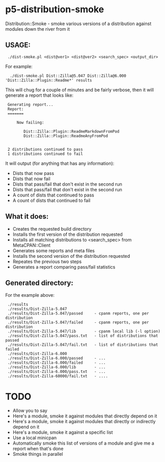 # p5-distribution-smoke

Distribution::Smoke - smoke various versions of a distribution against modules down the river from it

## USAGE:

     ./dist-smoke.pl <dist@ver1> <dist@ver2> <search_spec> <output_dir>

For example:

      ./dist-smoke.pl Dist::Zilla@5.047 Dist::Zilla@6.000 'Dist::Zilla::Plugin::Readme*' results 

This will chug for a couple of minutes and be fairly verbose, then it will generate a report that looks like:

     Generating report...
     Report:
     =======
     
	     Now failing:
     
		    Dist::Zilla::Plugin::ReadmeMarkdownFromPod
		    Dist::Zilla::Plugin::ReadmeAnyFromPod
     
     
     2 distributions continued to pass
     1 distributions continued to fail

It will output (for anything that has any information):

 * Dists that now pass
 * Dists that now fail
 * Dists that pass/fail that don't exist in the second run
 * Dists that pass/fail that don't exist in the second run
 * A count of dists that continued to pass
 * A count of dists that continued to fail

## What it does:

 * Creates the requested build directory
 * Installs the first version of the distribution requested
 * Installs all matching distributions to <search_spec> from MetaCPAN::Client
 * Generates some reports and meta files
 * Installs the second version of the distribution requested
 * Repeates the previous two steps
 * Generates a report comparing pass/fail statistics

## Generated directory:

For the example above:

     ./results
     ./results/Dist-Zilla-5.047
     ./results/Dist-Zilla-5.047/passed     - cpanm reports, one per distribution
     ./results/Dist-Zilla-5.047/failed     - cpanm reports, one per distribution    
     ./results/Dist-Zilla-5.047/lib        - cpanm local lib (-l option)
     ./results/Dist-Zilla-5.047/pass.txt   - list of distributions that passed
     ./results/Dist-Zilla-5.047/fail.txt   - list of distributions that failed
     ./results/Dist-Zilla-6.000
     ./results/Dist-Zilla-6.000/passed     - ...
     ./results/Dist-Zilla-6.000/failed     - ...
     ./results/Dist-Zilla-6.000/lib        - ...
     ./results/Dist-Zilla-6.000/pass.txt   - ...
     ./results/Dist-Zilla-60000/fail.txt   - ....

# TODO

 * Allow you to say 
  * Here's a module, smoke it against modules that directly depend on it
  * Here's a module, smoke it against modules that directly or indirectly depend on it
  * Here's a module, smoke it against a specific list
  * Use a local minicpan 
  * Automatically smoke this list of versions of a module and give me a report when that's done
  * Smoke things in parallel
  
